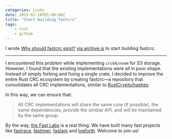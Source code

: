 ```yaml
---
categories: Links
date: 2025-02-18T01:00:00Z
title: "Start building fastcrc"
tags:
    - rust
    - github
---
```


I wrote [Why should fastcrc exist?](https://github.com/fast/fastcrc/issues/1) [via archive.is](https://archive.is/x7oha) to start building fastcrc.

---

I encountered this problem while implementing `crc64/nvem` for S3 storage. However, I found that the existing implementations were all in poor shape. Instead of simply forking and fixing a single crate, I decided to improve the entire Rust CRC ecosystem by creating fastcrc—a repository that consolidates all CRC implementations, similar to [RustCrypto/hashes](https://github.com/RustCrypto/hashes).

In this way, we can ensure that:

> All CRC implementations will share the same core (if possible), the same dependencies, provide the similiar API, and will be maintained by the same group.

By the way, [the Fast Labs](https://github.com/fast) is a real thing. We have built many fast projects like [fastrace](https://github.com/fast/fastrace), [fastimer](https://github.com/fast/fastimer), [fastant](https://github.com/fast/fastant) and [logforth](https://github.com/fast/logforth). Welcome to join us!
